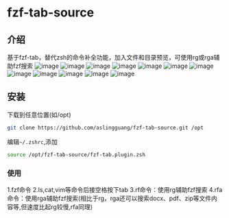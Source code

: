 # fzf-tab-source
## 介绍
基于fzf-tab，替代zsh的命令补全功能，加入文件和目录预览，可使用rg或rga辅助fzf搜索
![image](https://github.com/aslingguang/fzf-tab-source/assets/74995823/02df5260-bc48-4169-9e73-d1aaac3a3c5c)
![image](https://github.com/aslingguang/fzf-tab-source/assets/74995823/7846c09a-d83f-4b0b-93f8-a3e3dd2f468f)
![image](https://github.com/aslingguang/fzf-tab-source/assets/74995823/68b99a1d-d041-45b7-a00a-e11580e15e55)
![image](https://github.com/aslingguang/fzf-tab-source/assets/74995823/b132e672-6b69-4ae6-bc0e-5f3f76ab40e7)
![image](https://github.com/aslingguang/fzf-tab-source/assets/74995823/2c8ea771-bf7f-4591-854b-2ad2928f07c4)
![image](https://github.com/aslingguang/fzf-tab-source/assets/74995823/7cb1f641-6e0f-45ce-b3fb-93908cc084fa)
![image](https://github.com/aslingguang/fzf-tab-source/assets/74995823/20713b23-0452-4a9a-bad9-ca8063592f82)
![image](https://github.com/aslingguang/fzf-tab-source/assets/74995823/44a555a9-9e6f-48b6-83fa-f511cab26ad2)
![image](https://github.com/aslingguang/fzf-tab-source/assets/74995823/6d3b1b7e-ce22-4dfc-8cc8-d3760728ebec)
![image](https://github.com/aslingguang/fzf-tab-source/assets/74995823/83ed8500-4d89-47cb-924d-9739d6fdc6cc)
![image](https://github.com/aslingguang/fzf-tab-source/assets/74995823/5d34ce81-92b3-422d-931f-d4c33c2b27d1)
![image](https://github.com/aslingguang/fzf-tab-source/assets/74995823/d8040cdd-d9d3-42d2-ba5a-09fa7e934530)


## 安装
下载到任意位置(如/opt)
```bash
git clone https://github.com/aslingguang/fzf-tab-source.git /opt
```
编辑`~/.zshrc`,添加
```bash
source /opt/fzf-tab-source/fzf-tab.plugin.zsh
```
### 使用
1.fzf命令
2.ls,cat,vim等命令后接空格按下tab
3.rf命令：使用rg辅助fzf搜索
4.rfa命令：使用rga辅助fzf搜索(相比于rg，rga还可以搜索docx、pdf、zip等文件内容等,但速度比起rg较慢,rfa同理)



